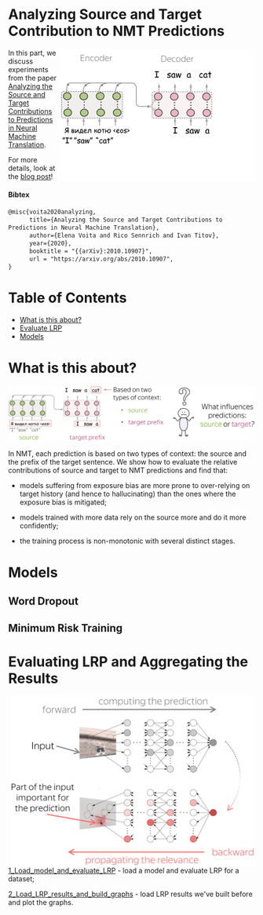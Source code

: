 # Analyzing Source and Target Contribution to NMT Predictions


<img src="../resources/src_dst_main.gif" 
	title="paper logo" width="400" align="right"/>

In this part, we discuss experiments from the paper [Analyzing the Source and Target Contributions to Predictions in Neural Machine Translation](https://arxiv.org/pdf/2010.10907.pdf).

For more details, look at the [blog post](https://lena-voita.github.io/posts/source_target_contributions_to_nmt.html)!
		
#### Bibtex
```
@misc{voita2020analyzing,
      title={Analyzing the Source and Target Contributions to Predictions in Neural Machine Translation}, 
      author={Elena Voita and Rico Sennrich and Ivan Titov},
      year={2020},
      booktitle = "{{arXiv}:2010.10907}",
      url = "https://arxiv.org/abs/2010.10907",
}
```

Table of Contents
=================

   * [What is this about?](#what-is-this-about)
   * [Evaluate LRP](#evaluating-lrp)
   * [Models](#models)


# What is this about?

<img src="../resources/intro_large-min.png" 
	title="intro" />
	
In NMT, each prediction is based on two types of context: the source and the prefix of the target sentence. We show how to evaluate the relative contributions of source and target to NMT predictions and find that:

* models suffering from exposure bias are more prone to over-relying on target history (and hence to hallucinating) than the ones where the exposure bias is mitigated;

* models trained with more data rely on the source more and do it more confidently;

* the training process is non-monotonic with several distinct stages.


# Models

## Word Dropout

## Minimum Risk Training


# Evaluating LRP and Aggregating the Results
<img src="../resources/lrp_main-min.png" 
	title="paper logo" width="500" align="right"/>

[1_Load_model_and_evaluate_LRP](./notebooks/1_Load_model_and_evaluate_LRP.ipynb) - load a model and evaluate LRP for a dataset;

[2_Load_LRP_results_and_build_graphs](./notebooks/2_Load_LRP_results_and_build_graphs.ipynb) - load LRP results we've built before and plot the graphs.
